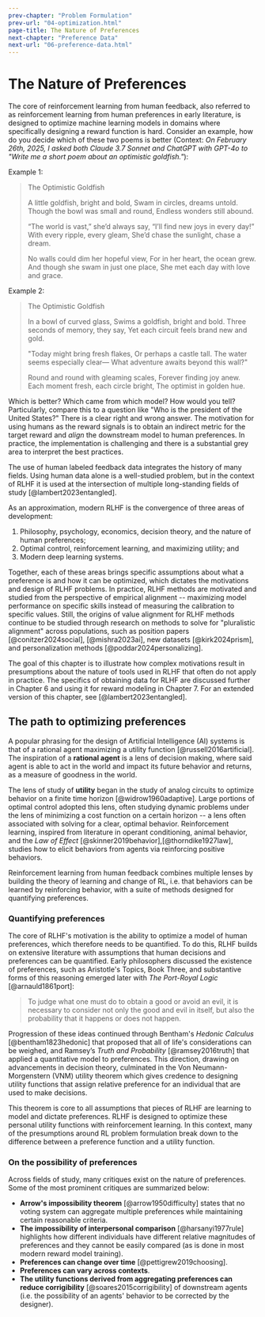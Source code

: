 ```yaml
---
prev-chapter: "Problem Formulation"
prev-url: "04-optimization.html"
page-title: The Nature of Preferences
next-chapter: "Preference Data"
next-url: "06-preference-data.html"
---
```


# The Nature of Preferences

The core of reinforcement learning from human feedback, also referred to as reinforcement learning from human preferences in early literature, is designed to optimize machine learning models in domains where specifically designing a reward function is hard.
Consider an example, how do you decide which of these two poems is better (Context: *On February 26th, 2025, I asked both Claude 3.7 Sonnet and ChatGPT with GPT-4o to "Write me a short poem about an optimistic goldfish."*):

Example 1:

> The Optimistic Goldfish
> 
> A little goldfish, bright and bold,
> Swam in circles, dreams untold.
> Though the bowl was small and round,
> Endless wonders still abound.
> 
> “The world is vast,” she’d always say,
> “I’ll find new joys in every day!”
> With every ripple, every gleam,
> She’d chase the sunlight, chase a dream.
> 
> No walls could dim her hopeful view,
> For in her heart, the ocean grew.
> And though she swam in just one place,
> She met each day with love and grace.

Example 2:

> The Optimistic Goldfish
> 
> In a bowl of curved glass,
> Swims a goldfish, bright and bold.
> Three seconds of memory, they say,
> Yet each circuit feels brand new and gold.
> 
> "Today might bring fresh flakes,
> Or perhaps a castle tall.
> The water seems especially clear—
> What adventure awaits beyond this wall?"
> 
> Round and round with gleaming scales,
> Forever finding joy anew.
> Each moment fresh, each circle bright,
> The optimist in golden hue.

Which is better? Which came from which model? How would you tell? Particularly, compare this to a question like "Who is the president of the United States?" There is a clear right and wrong answer.
The motivation for using humans as the reward signals is to obtain an indirect metric for the target reward and *align* the downstream model to human preferences.
In practice, the implementation is challenging and there is a substantial grey area to interpret the best practices.

The use of human labeled feedback data integrates the history of many fields.
Using human data alone is a well-studied problem, but in the context of RLHF it is used at the intersection of multiple long-standing fields of study [@lambert2023entangled].

As an approximation, modern RLHF is the convergence of three areas of development:

1. Philosophy, psychology, economics, decision theory, and the nature of human preferences;
2. Optimal control, reinforcement learning, and maximizing utility; and
3. Modern deep learning systems.

Together, each of these areas brings specific assumptions about what a preference is and how it can be optimized, which dictates the motivations and design of RLHF problems.
In practice, RLHF methods are motivated and studied from the perspective of empirical alignment -- maximizing model performance on specific skills instead of measuring the calibration to specific values.
Still, the origins of value alignment for RLHF methods continue to be studied through research on methods to solve for "pluralistic alignment" across populations, such as position papers [@conitzer2024social], [@mishra2023ai], new datasets [@kirk2024prism], and personalization methods [@poddar2024personalizing].

The goal of this chapter is to illustrate how complex motivations result in presumptions about the nature of tools used in RLHF that often do not apply in practice.
The specifics of obtaining data for RLHF are discussed further in Chapter 6 and using it for reward modeling in Chapter 7.
For an extended version of this chapter, see [@lambert2023entangled].

## The path to optimizing preferences

A popular phrasing for the design of Artificial Intelligence (AI) systems is that of a rational agent maximizing a utility function [@russell2016artificial].
The inspiration of a **rational agent** is a lens of decision making, where said agent is able to act in the world and impact its future behavior and returns, as a measure of goodness in the world.

The lens of study of **utility** began in the study of analog circuits to optimize behavior on a finite time horizon [@widrow1960adaptive].
Large portions of optimal control adopted this lens, often studying dynamic problems under the lens of minimizing a cost function on a certain horizon -- a lens often associated with solving for a clear, optimal behavior.
Reinforcement learning, inspired from literature in operant conditioning, animal behavior, and the *Law of Effect* [@skinner2019behavior],[@thorndike1927law], studies how to elicit behaviors from agents via reinforcing positive behaviors.

Reinforcement learning from human feedback combines multiple lenses by building the theory of learning and change of RL, i.e. that behaviors can be learned by reinforcing behavior, with a suite of methods designed for quantifying preferences.

### Quantifying preferences

The core of RLHF's motivation is the ability to optimize a model of human preferences, which therefore needs to be quantified.
To do this, RLHF builds on extensive literature with assumptions that human decisions and preferences can be quantified.
Early philosophers discussed the existence of preferences, such as Aristotle's Topics, Book Three, and substantive forms of this reasoning emerged later with *The Port-Royal Logic* [@arnauld1861port]:

> To judge what one must do to obtain a good or avoid an evil, it is necessary to consider not only the good and evil in itself, but also the probability that it happens or does not happen.

Progression of these ideas continued through Bentham's *Hedonic Calculus* [@bentham1823hedonic] that proposed that all of life's considerations can be weighed, and Ramsey’s *Truth and Probability* [@ramsey2016truth] that applied a quantitative model to preferences.
This direction, drawing on advancements in decision theory, culminated in the Von Neumann-Morgenstern (VNM) utility theorem which gives credence to designing utility functions that assign relative preference for an individual that are used to make decisions.

This theorem is core to all assumptions that pieces of RLHF are learning to model and dictate preferences.
RLHF is designed to optimize these personal utility functions with reinforcement learning.
In this context, many of the presumptions around RL problem formulation break down to the difference between a preference function and a utility function.

### On the possibility of preferences

Across fields of study, many critiques exist on the nature of preferences. 
Some of the most prominent critiques are summarized below:

- **Arrow's impossibility theorem** [@arrow1950difficulty] states that no voting system can aggregate multiple preferences while maintaining certain reasonable criteria.
- **The impossibility of interpersonal comparison** [@harsanyi1977rule] highlights how different individuals have different relative magnitudes of preferences and they cannot be easily compared (as is done in most modern reward model training).
- **Preferences can change over time** [@pettigrew2019choosing].
- **Preferences can vary across contexts**.
- **The utility functions derived from aggregating preferences can reduce corrigibility** [@soares2015corrigibility] of downstream agents (i.e. the possibility of an agents' behavior to be corrected by the designer).

